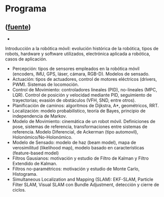# Programa
([fuente](https://campus.exactas.uba.ar/course/view.php?id=1028&section=10))
---
  -   
Introducción a la robótica móvil: evolución histórica de la robótica, tipos de
robots, hardware y software utilizados, electrónica aplicada a robótica, casos
de aplicación.

  - Percepción: tipos de sensores empleados en la robótica móvil (encoders, IMU, GPS, láser, cámara, RGB-D). Modelos de sensado.
  - Actuación: tipos de actuadores, control de motores eléctricos (drivers, PWM). Sistemas de locomoción.
  - Control de Movimiento: controladores lineales (PID), no-lineales (MPC, LQR). Control de posición y velocidad mediante PID, seguimiento de trayectorias; evasión de obstáculos (VFH, SND, entre otros).
  - Planificación de caminos: algoritmos de Dijkstra, A*, geométricos, RRT.
  - Localización: modelo probabilístico, teoría de Bayes, principio de independencia de Markov.
  - Modelo de Movimiento: cinemática de un robot móvil. Definiciones de pose, sistemas de referencia, transformaciones entre sistemas de referencia. Modelo Diferencial, de Ackerman (tipo automovil), Holonómico/No-Holonómico.
  - Modelo de Sensado: modelo de haz (beam model), mapa de verosimilitud (likelihood map), modelo basado en características (feature-based model)
  - Filtros Gausianos: motivación y estudio de Filtro de Kalman y Filtro Extendido de Kalman.
  - Filtros no-paramétricos: motivación y estudio de Monte Carlo, Histograma.
  - Simultaneous Localization and Mapping (SLAM): EKF-SLAM, Particle  
Filter SLAM, Visual SLAM con Bundle Adjustment, detección y cierre de  
ciclos.

